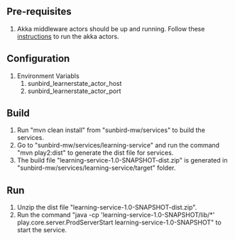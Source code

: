 ## Pre-requisites
1. Akka middleware actors should be up and running. Follow these [instructions](https://github.com/ekstep/sunbird-mw/blob/alpha2/actors/learner-state-mw/setup.md) to run the akka actors.

## Configuration
1. Environment Variabls
    1. sunbird_learnerstate_actor_host
    2. sunbird_learnerstate_actor_port

## Build
1. Run "mvn clean install" from "sunbird-mw/services" to build the services.
2. Go to "sunbird-mw/services/learning-service" and run the command "mvn play2:dist" to generate the dist file for services.
3. The build file "learning-service-1.0-SNAPSHOT-dist.zip" is generated in "sunbird-mw/services/learning-service/target" folder.

## Run
1. Unzip the dist file "learning-service-1.0-SNAPSHOT-dist.zip".
2. Run the command "java -cp 'learning-service-1.0-SNAPSHOT/lib/*' play.core.server.ProdServerStart learning-service-1.0-SNAPSHOT" to start the service.
